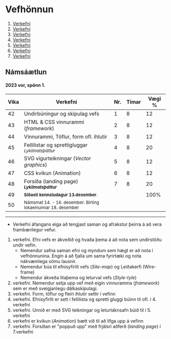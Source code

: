 # Vefhönnun

1. [Verkefni](Verkefni-1/)
2. [Verkefni](Verkefni-2/)
3. [Verkefni](Verkefni-3/)
4. [Verkefni](Verkefni-4/)
5. [Verkefni](Verkefni-5/)
6. [Verkefni](Verkefni-6/)
7. [Verkefni](Verkefni-7/)


## Námsáætlun

#### 2023 vor, spönn 1. 

| Vika  | Verkefni  | Nr. | Tímar | Vægi % |
|---|---|---|---|---|
| 42  | Undirbúningur og skipulag vefs  | 1  | 8 | 12 |
| 43  | HTML & CSS vinnurammi (_framework_)  | 2 | 8  | 12 |
| 44  | Vinnurammi, Töflur, form ofl. íhlutir | 3  | 8 | 12 |
| 45  | Fellilistar og sprettigluggar <sub> _Lykilmatsþáttur_ </sub> | 4  | 8  | 20 |
| 46  | SVG vigurteikningar (_Vector graphics_)| 5  | 8 | 12 |
| 47  | CSS kvikun (Animation) | 6  | 8 | 12  |
| 48  | Forsíða (landing page)  &nbsp; &nbsp; <sub> **_Lykilmatsþáttur_** </sub> | 7 | 8 | 20 |
| 49  | <sub>**Síðasti  kennsludagur 13.desember**.  |  |  | 100%  |
| 50  | <sub>Námsmat 14. - 16. desember. Birting lokaeinunnar 18. desember</sub> |  |  |  |


---

* Verkefni áfangans eiga að tengjast saman og afrakstur þeirra á að vera frambærilegur vefur. 
1. verkefni. Efni vefs er ákveðið og hvaða þema á að nota sem undirstöðu undir vefin.
   * Nemendur safna saman efni og myndum sem hægt er að nota í vefhönnunina. Engin á að fjalla um sama fyrirtæki og nota nákvæmlega sömu lausnir. 
   * Nemendur búa til efnisyfirlit vefs (_Site-map_) og Leiðakerfi (Wire-frame)
   * Nemendur ákveða litaþema og leturval vefs (_Style-tyle_)
2. verkefni. Nemendur setja upp vef með eigin vinnuramma (_framework_) sem er með sveigjanlegu dálkaskipulagi.
3. verkefni. Form, töflur og fleiri íhlutir settir í vefinn
4. verkefni. Efnisyfirlit er sett í fellilista og spretti gluggi búinn til ofl. í 4. verkefni
5. verkefni. Unnið er með SVG teikningar og leturtáknsafn búið til í 5. verkefni 
6. verkefni er kvikun (_Animation_) bætt við til að lífga upp á vefinn
7. verkefni. Forsíðan er "poppuð upp" með frjálsri aðferð (_landing page_) í 7.verkefni
